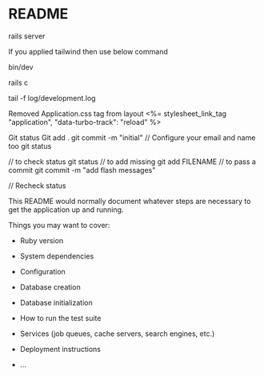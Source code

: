 # README

<!-- Start Server -->

rails server 

If you applied tailwind then use below command

bin/dev

<!-- View console -->
rails c


<!-- View logs -->

tail -f log/development.log


<!-- Changes -->
Removed Application.css tag from layout
  <%= stylesheet_link_tag "application", "data-turbo-track": "reload" %>

<!-- Git - You can take GPt assitance in git creation for ROR too -->

Git status
Git add .
git commit -m "initial"
// Configure your email and name too
git status


// to check status
git status
// to add missing
git add FILENAME
// to pass a commit
git commit -m "add flash messages"

// Recheck status



























This README would normally document whatever steps are necessary to get the
application up and running.

Things you may want to cover:

* Ruby version

* System dependencies

* Configuration

* Database creation

* Database initialization

* How to run the test suite

* Services (job queues, cache servers, search engines, etc.)

* Deployment instructions

* ...

